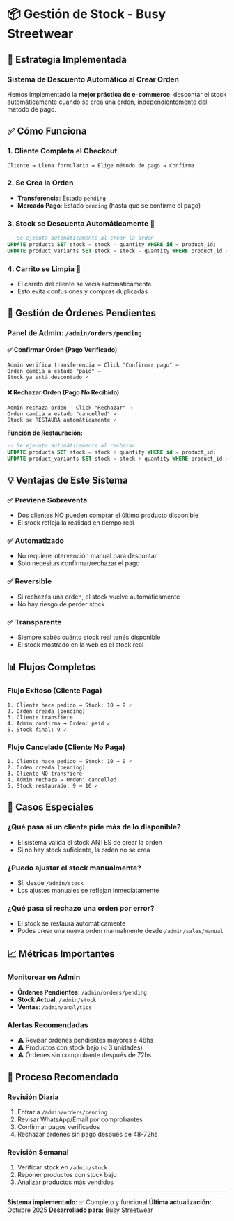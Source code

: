 # 📦 Gestión de Stock - Busy Streetwear

## 🎯 Estrategia Implementada

### Sistema de Descuento Automático al Crear Orden

Hemos implementado la **mejor práctica de e-commerce**: descontar el stock automáticamente cuando se crea una orden, independientemente del método de pago.

## ✅ Cómo Funciona

### 1. **Cliente Completa el Checkout**
```
Cliente → Llena formulario → Elige método de pago → Confirma
```

### 2. **Se Crea la Orden**
- **Transferencia**: Estado `pending`
- **Mercado Pago**: Estado `pending` (hasta que se confirme el pago)

### 3. **Stock se Descuenta Automáticamente** 🔄
```sql
-- Se ejecuta automáticamente al crear la orden
UPDATE products SET stock = stock - quantity WHERE id = product_id;
UPDATE product_variants SET stock = stock - quantity WHERE product_id = product_id AND size = variant_size;
```

### 4. **Carrito se Limpia** 🧹
- El carrito del cliente se vacía automáticamente
- Esto evita confusiones y compras duplicadas

## 🔧 Gestión de Órdenes Pendientes

### Panel de Admin: `/admin/orders/pending`

#### ✅ Confirmar Orden (Pago Verificado)
```
Admin verifica transferencia → Click "Confirmar pago" → 
Orden cambia a estado "paid" → 
Stock ya está descontado ✓
```

#### ❌ Rechazar Orden (Pago No Recibido)
```
Admin rechaza orden → Click "Rechazar" → 
Orden cambia a estado "cancelled" → 
Stock se RESTAURA automáticamente ✓
```

**Función de Restauración:**
```sql
-- Se ejecuta automáticamente al rechazar
UPDATE products SET stock = stock + quantity WHERE id = product_id;
UPDATE product_variants SET stock = stock + quantity WHERE product_id = product_id AND size = variant_size;
```

## 💡 Ventajas de Este Sistema

### ✅ Previene Sobreventa
- Dos clientes NO pueden comprar el último producto disponible
- El stock refleja la realidad en tiempo real

### ✅ Automatizado
- No requiere intervención manual para descontar
- Solo necesitas confirmar/rechazar el pago

### ✅ Reversible
- Si rechazás una orden, el stock vuelve automáticamente
- No hay riesgo de perder stock

### ✅ Transparente
- Siempre sabés cuánto stock real tenés disponible
- El stock mostrado en la web es el stock real

## 📊 Flujos Completos

### Flujo Exitoso (Cliente Paga)
```
1. Cliente hace pedido → Stock: 10 → 9 ✓
2. Orden creada (pending)
3. Cliente transfiere
4. Admin confirma → Orden: paid ✓
5. Stock final: 9 ✓
```

### Flujo Cancelado (Cliente No Paga)
```
1. Cliente hace pedido → Stock: 10 → 9 ✓
2. Orden creada (pending)
3. Cliente NO transfiere
4. Admin rechaza → Orden: cancelled
5. Stock restaurado: 9 → 10 ✓
```

## 🚨 Casos Especiales

### ¿Qué pasa si un cliente pide más de lo disponible?
- El sistema valida el stock ANTES de crear la orden
- Si no hay stock suficiente, la orden no se crea

### ¿Puedo ajustar el stock manualmente?
- Sí, desde `/admin/stock`
- Los ajustes manuales se reflejan inmediatamente

### ¿Qué pasa si rechazo una orden por error?
- El stock se restaura automáticamente
- Podés crear una nueva orden manualmente desde `/admin/sales/manual`

## 📈 Métricas Importantes

### Monitorear en Admin
- **Órdenes Pendientes**: `/admin/orders/pending`
- **Stock Actual**: `/admin/stock`
- **Ventas**: `/admin/analytics`

### Alertas Recomendadas
- ⚠️ Revisar órdenes pendientes mayores a 48hs
- ⚠️ Productos con stock bajo (< 3 unidades)
- ⚠️ Órdenes sin comprobante después de 72hs

## 🔄 Proceso Recomendado

### Revisión Diaria
1. Entrar a `/admin/orders/pending`
2. Revisar WhatsApp/Email por comprobantes
3. Confirmar pagos verificados
4. Rechazar órdenes sin pago después de 48-72hs

### Revisión Semanal
1. Verificar stock en `/admin/stock`
2. Reponer productos con stock bajo
3. Analizar productos más vendidos

---

**Sistema implementado:** ✅ Completo y funcional
**Última actualización:** Octubre 2025
**Desarrollado para:** Busy Streetwear
